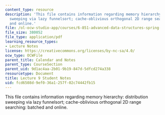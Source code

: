 ```yaml
---
content_type: resource
description: 'This file contains information regarding memory hierarchy: distribution
  sweeping via lazy funnelsort; cache-oblivious orthogonal 2D range searching: batched
  and online.'
file: /ol-ocw-studio-app/courses/6-851-advanced-data-structures-spring-2012/fcd6508d9ef036a1257f02c74442fb15_MIT6_851S12_L9.pdf
file_size: 380052
file_type: application/pdf
learning_resource_types:
- Lecture Notes
license: https://creativecommons.org/licenses/by-nc-sa/4.0/
ocw_type: OCWFile
parent_title: Calendar and Notes
parent_type: CourseSection
parent_uid: 9d1ac4aa-2b01-9b19-847d-5dfcd274a338
resourcetype: Document
title: Lecture 9 Student Notes
uid: fcd6508d-9ef0-36a1-257f-02c74442fb15
---
```

This file contains information regarding memory hierarchy: distribution sweeping via lazy funnelsort; cache-oblivious orthogonal 2D range searching: batched and online.